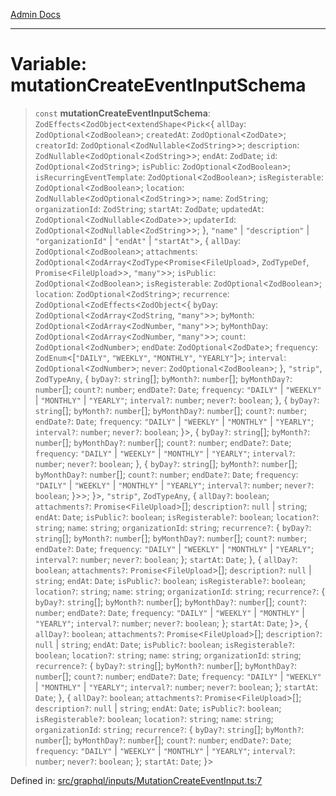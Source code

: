 [Admin Docs](/)

***

# Variable: mutationCreateEventInputSchema

> `const` **mutationCreateEventInputSchema**: `ZodEffects`\<`ZodObject`\<`extendShape`\<`Pick`\<\{ `allDay`: `ZodOptional`\<`ZodBoolean`\>; `createdAt`: `ZodOptional`\<`ZodDate`\>; `creatorId`: `ZodOptional`\<`ZodNullable`\<`ZodString`\>\>; `description`: `ZodNullable`\<`ZodOptional`\<`ZodString`\>\>; `endAt`: `ZodDate`; `id`: `ZodOptional`\<`ZodString`\>; `isPublic`: `ZodOptional`\<`ZodBoolean`\>; `isRecurringEventTemplate`: `ZodOptional`\<`ZodBoolean`\>; `isRegisterable`: `ZodOptional`\<`ZodBoolean`\>; `location`: `ZodNullable`\<`ZodOptional`\<`ZodString`\>\>; `name`: `ZodString`; `organizationId`: `ZodString`; `startAt`: `ZodDate`; `updatedAt`: `ZodOptional`\<`ZodNullable`\<`ZodDate`\>\>; `updaterId`: `ZodOptional`\<`ZodNullable`\<`ZodString`\>\>; \}, `"name"` \| `"description"` \| `"organizationId"` \| `"endAt"` \| `"startAt"`\>, \{ `allDay`: `ZodOptional`\<`ZodBoolean`\>; `attachments`: `ZodOptional`\<`ZodArray`\<`ZodType`\<`Promise`\<`FileUpload`\>, `ZodTypeDef`, `Promise`\<`FileUpload`\>\>, `"many"`\>\>; `isPublic`: `ZodOptional`\<`ZodBoolean`\>; `isRegisterable`: `ZodOptional`\<`ZodBoolean`\>; `location`: `ZodOptional`\<`ZodString`\>; `recurrence`: `ZodOptional`\<`ZodEffects`\<`ZodObject`\<\{ `byDay`: `ZodOptional`\<`ZodArray`\<`ZodString`, `"many"`\>\>; `byMonth`: `ZodOptional`\<`ZodArray`\<`ZodNumber`, `"many"`\>\>; `byMonthDay`: `ZodOptional`\<`ZodArray`\<`ZodNumber`, `"many"`\>\>; `count`: `ZodOptional`\<`ZodNumber`\>; `endDate`: `ZodOptional`\<`ZodDate`\>; `frequency`: `ZodEnum`\<\[`"DAILY"`, `"WEEKLY"`, `"MONTHLY"`, `"YEARLY"`\]\>; `interval`: `ZodOptional`\<`ZodNumber`\>; `never`: `ZodOptional`\<`ZodBoolean`\>; \}, `"strip"`, `ZodTypeAny`, \{ `byDay?`: `string`[]; `byMonth?`: `number`[]; `byMonthDay?`: `number`[]; `count?`: `number`; `endDate?`: `Date`; `frequency`: `"DAILY"` \| `"WEEKLY"` \| `"MONTHLY"` \| `"YEARLY"`; `interval?`: `number`; `never?`: `boolean`; \}, \{ `byDay?`: `string`[]; `byMonth?`: `number`[]; `byMonthDay?`: `number`[]; `count?`: `number`; `endDate?`: `Date`; `frequency`: `"DAILY"` \| `"WEEKLY"` \| `"MONTHLY"` \| `"YEARLY"`; `interval?`: `number`; `never?`: `boolean`; \}\>, \{ `byDay?`: `string`[]; `byMonth?`: `number`[]; `byMonthDay?`: `number`[]; `count?`: `number`; `endDate?`: `Date`; `frequency`: `"DAILY"` \| `"WEEKLY"` \| `"MONTHLY"` \| `"YEARLY"`; `interval?`: `number`; `never?`: `boolean`; \}, \{ `byDay?`: `string`[]; `byMonth?`: `number`[]; `byMonthDay?`: `number`[]; `count?`: `number`; `endDate?`: `Date`; `frequency`: `"DAILY"` \| `"WEEKLY"` \| `"MONTHLY"` \| `"YEARLY"`; `interval?`: `number`; `never?`: `boolean`; \}\>\>; \}\>, `"strip"`, `ZodTypeAny`, \{ `allDay?`: `boolean`; `attachments?`: `Promise`\<`FileUpload`\>[]; `description?`: `null` \| `string`; `endAt`: `Date`; `isPublic?`: `boolean`; `isRegisterable?`: `boolean`; `location?`: `string`; `name`: `string`; `organizationId`: `string`; `recurrence?`: \{ `byDay?`: `string`[]; `byMonth?`: `number`[]; `byMonthDay?`: `number`[]; `count?`: `number`; `endDate?`: `Date`; `frequency`: `"DAILY"` \| `"WEEKLY"` \| `"MONTHLY"` \| `"YEARLY"`; `interval?`: `number`; `never?`: `boolean`; \}; `startAt`: `Date`; \}, \{ `allDay?`: `boolean`; `attachments?`: `Promise`\<`FileUpload`\>[]; `description?`: `null` \| `string`; `endAt`: `Date`; `isPublic?`: `boolean`; `isRegisterable?`: `boolean`; `location?`: `string`; `name`: `string`; `organizationId`: `string`; `recurrence?`: \{ `byDay?`: `string`[]; `byMonth?`: `number`[]; `byMonthDay?`: `number`[]; `count?`: `number`; `endDate?`: `Date`; `frequency`: `"DAILY"` \| `"WEEKLY"` \| `"MONTHLY"` \| `"YEARLY"`; `interval?`: `number`; `never?`: `boolean`; \}; `startAt`: `Date`; \}\>, \{ `allDay?`: `boolean`; `attachments?`: `Promise`\<`FileUpload`\>[]; `description?`: `null` \| `string`; `endAt`: `Date`; `isPublic?`: `boolean`; `isRegisterable?`: `boolean`; `location?`: `string`; `name`: `string`; `organizationId`: `string`; `recurrence?`: \{ `byDay?`: `string`[]; `byMonth?`: `number`[]; `byMonthDay?`: `number`[]; `count?`: `number`; `endDate?`: `Date`; `frequency`: `"DAILY"` \| `"WEEKLY"` \| `"MONTHLY"` \| `"YEARLY"`; `interval?`: `number`; `never?`: `boolean`; \}; `startAt`: `Date`; \}, \{ `allDay?`: `boolean`; `attachments?`: `Promise`\<`FileUpload`\>[]; `description?`: `null` \| `string`; `endAt`: `Date`; `isPublic?`: `boolean`; `isRegisterable?`: `boolean`; `location?`: `string`; `name`: `string`; `organizationId`: `string`; `recurrence?`: \{ `byDay?`: `string`[]; `byMonth?`: `number`[]; `byMonthDay?`: `number`[]; `count?`: `number`; `endDate?`: `Date`; `frequency`: `"DAILY"` \| `"WEEKLY"` \| `"MONTHLY"` \| `"YEARLY"`; `interval?`: `number`; `never?`: `boolean`; \}; `startAt`: `Date`; \}\>

Defined in: [src/graphql/inputs/MutationCreateEventInput.ts:7](https://github.com/Sourya07/talawa-api/blob/2dc82649c98e5346c00cdf926fe1d0bc13ec1544/src/graphql/inputs/MutationCreateEventInput.ts#L7)
